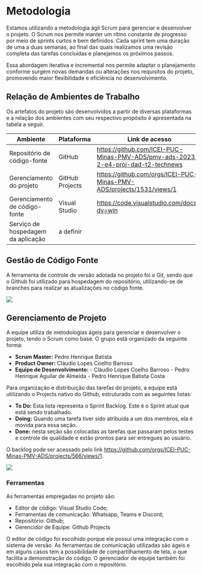
# Metodologia

Estamos utilizando a metodologia ágil Scrum para gerenciar e desenvolver o projeto. O Scrum nos permite manter um ritmo constante de progresso por meio de sprints curtos e bem definidos. Cada sprint tem uma duração de uma a duas semanas, ao final das quais realizamos uma revisão completa das tarefas concluídas e planejamos os próximos passos.

Essa abordagem iterativa e incremental nos permite adaptar o planejamento conforme surgem novas demandas ou alterações nos requisitos do projeto, promovendo maior flexibilidade e eficiência no desenvolvimento.

## Relação de Ambientes de Trabalho

Os artefatos do projeto são desenvolvidos a partir de diversas plataformas e a relação dos ambientes com seu respectivo propósito é apresentada na tabela a seguir.

|Ambiente                       |Plataforma  |Link de acesso                                                                                                          |
|---------------------------    |----------  |------------------------------------------------------------------------------------------------------------------------|
|Repositório de código-fonte    |GitHub      |https://github.com/ICEI-PUC-Minas-PMV-ADS/pmv-ads-2023-2-e4-proj-dad-t2-technews|
|Gerenciamento do projeto       |GitHub Projects|https://github.com/orgs/ICEI-PUC-Minas-PMV-ADS/projects/1531/views/1|
|Gerenciamento de código-fonte|Visual Studio|https://code.visualstudio.com/docs/?dv=win|
|Serviço de hospedagem da aplicação|a definir|  

## Gestão de Código Fonte

A ferramenta de controle de versão adotada no projeto foi o Git, sendo que o Github foi utilizado para hospedagem do repositório, utilizando-se de branches para realizar as atualizações no código fonte.

 **![](https://github.com/ICEI-PUC-Minas-PMV-ADS/pmv-ads-2023-2-e4-proj-dad-t2-technews/blob/main/docs/img/branch%20guide.png)**
 
## Gerenciamento de Projeto

A equipe utiliza de metodologias ágeis para gerenciar e desenvolver o projeto, tendo o Scrum como base.
O grupo está organizado da seguinte forma:

   - **Scrum Master:** Pedro Henrique Batista
   - **Product Owner:** Cláudio Lopes Coelho Barroso
   - **Equipe de Desenvolvimento:**
           - Cláudio Lopes Coelho Barroso
           - Pedro Henrique Aguilar de Almeida
           - Pedro Henrique Batista Costa

Para organização e distribuição das tarefas do projeto, a equipe está utilizando o Projects nativo do Github, estruturado com as seguintes listas: 

- **To Do:** Esta lista representa o Sprint Backlog. Este é o Sprint atual que está sendo trabalhado.
- **Doing:** Quando uma tarefa tiver sido atribuída a um dos membros, ela é movida para essa seção.
- **Done:** nesta seção são colocadas as tarefas que passaram pelos testes e controle de qualidade e estão prontos para ser entregues ao usuário.


O backlog pode ser acessado pelo link https://github.com/orgs/ICEI-PUC-Minas-PMV-ADS/projects/566/views/1.

**![](https://github.com/ICEI-PUC-Minas-PMV-ADS/pmv-ads-2023-2-e4-proj-dad-t2-technews/blob/main/docs/img/project.png)**

### Ferramentas

As ferramentas empregadas no projeto são:

- Editor de código: Visual Studio Code;
- Ferramentas de comunicação: Whatsapp, Teams e Discord;
- Repositório: Github;
- Gerencidor de Equipe: Github Projects

O editor de código foi escolhido porque ele possui uma integração com o sistema de versão. 
As ferramentas de comunicação utilizadas são ágeis e em alguns casos tem a possibilidade de compartilhamento de tela, o que facilita a demonstração do código. O gerenciador de equipe também foi escolhido pela sua integração com o repositório.

